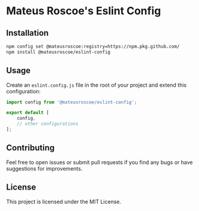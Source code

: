 # Mateus Roscoe's Eslint Config

## Installation

```sh
npm config set @mateusroscoe:registry=https://npm.pkg.github.com/
npm install @mateusroscoe/eslint-config
```

## Usage

Create an `eslint.config.js` file in the root of your project and extend this configuration:

```js
import config from '@mateusroscoe/eslint-config';

export default [
    config,
    // other configurations
];
```

## Contributing

Feel free to open issues or submit pull requests if you find any bugs or have suggestions for improvements.

## License

This project is licensed under the MIT License.
